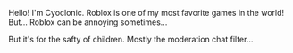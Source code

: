 Hello!
I'm Cyoclonic.
Roblox is one of my most favorite games in the world!
But...
Roblox can be annoying sometimes...

But it's for the safty of children.
Mostly the moderation chat filter...
